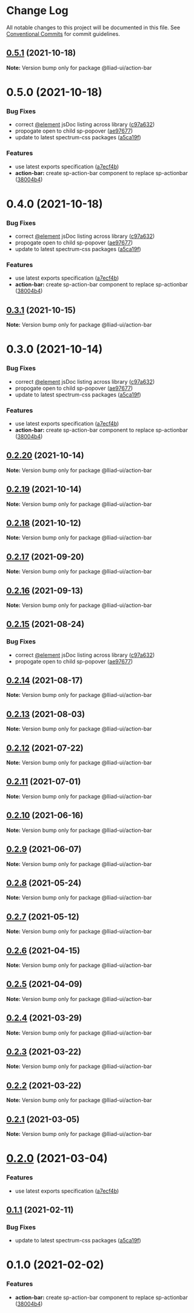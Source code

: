 # Change Log

All notable changes to this project will be documented in this file.
See [Conventional Commits](https://conventionalcommits.org) for commit guidelines.

## [0.5.1](https://github.com/gaoding-inc/Iliad-ui/compare/@lliad-ui/action-bar@0.5.0...@lliad-ui/action-bar@0.5.1) (2021-10-18)

**Note:** Version bump only for package @lliad-ui/action-bar





# 0.5.0 (2021-10-18)


### Bug Fixes

* correct [@element](https://github.com/element) jsDoc listing across library ([c97a632](https://github.com/gaoding-inc/Iliad-ui/commit/c97a6320c16a2b3053637e22bca0d56ce0cd5ae5))
* propogate open to child sp-popover ([ae97677](https://github.com/gaoding-inc/Iliad-ui/commit/ae97677d0db26f4ae68fa47fc561e58490adaf9b))
* update to latest spectrum-css packages ([a5ca19f](https://github.com/gaoding-inc/Iliad-ui/commit/a5ca19f67d5b3f0951667c4441d4d977bf1e0937))


### Features

* use latest exports specification ([a7ecf4b](https://github.com/gaoding-inc/Iliad-ui/commit/a7ecf4b6da7996f36a8a89f62cc2384709497008))
* **action-bar:** create sp-action-bar component to replace sp-actionbar ([38004b4](https://github.com/gaoding-inc/Iliad-ui/commit/38004b472a69302e3592add04b746ca01e44557d))





# 0.4.0 (2021-10-18)


### Bug Fixes

* correct [@element](https://github.com/element) jsDoc listing across library ([c97a632](https://github.com/gaoding-inc/Iliad-ui/commit/c97a6320c16a2b3053637e22bca0d56ce0cd5ae5))
* propogate open to child sp-popover ([ae97677](https://github.com/gaoding-inc/Iliad-ui/commit/ae97677d0db26f4ae68fa47fc561e58490adaf9b))
* update to latest spectrum-css packages ([a5ca19f](https://github.com/gaoding-inc/Iliad-ui/commit/a5ca19f67d5b3f0951667c4441d4d977bf1e0937))


### Features

* use latest exports specification ([a7ecf4b](https://github.com/gaoding-inc/Iliad-ui/commit/a7ecf4b6da7996f36a8a89f62cc2384709497008))
* **action-bar:** create sp-action-bar component to replace sp-actionbar ([38004b4](https://github.com/gaoding-inc/Iliad-ui/commit/38004b472a69302e3592add04b746ca01e44557d))





## [0.3.1](https://github.com/adobe/spectrum-web-components/compare/@lliad-ui/action-bar@0.3.0...@lliad-ui/action-bar@0.3.1) (2021-10-15)

**Note:** Version bump only for package @lliad-ui/action-bar

# 0.3.0 (2021-10-14)

### Bug Fixes

-   correct [@element](https://github.com/element) jsDoc listing across library ([c97a632](https://github.com/adobe/spectrum-web-components/commit/c97a6320c16a2b3053637e22bca0d56ce0cd5ae5))
-   propogate open to child sp-popover ([ae97677](https://github.com/adobe/spectrum-web-components/commit/ae97677d0db26f4ae68fa47fc561e58490adaf9b))
-   update to latest spectrum-css packages ([a5ca19f](https://github.com/adobe/spectrum-web-components/commit/a5ca19f67d5b3f0951667c4441d4d977bf1e0937))

### Features

-   use latest exports specification ([a7ecf4b](https://github.com/adobe/spectrum-web-components/commit/a7ecf4b6da7996f36a8a89f62cc2384709497008))
-   **action-bar:** create sp-action-bar component to replace sp-actionbar ([38004b4](https://github.com/adobe/spectrum-web-components/commit/38004b472a69302e3592add04b746ca01e44557d))

## [0.2.20](https://github.com/adobe/spectrum-web-components/compare/@lliad-ui/action-bar@0.2.18...@lliad-ui/action-bar@0.2.20) (2021-10-14)

**Note:** Version bump only for package @lliad-ui/action-bar

## [0.2.19](https://github.com/adobe/spectrum-web-components/compare/@lliad-ui/action-bar@0.2.18...@lliad-ui/action-bar@0.2.19) (2021-10-14)

**Note:** Version bump only for package @lliad-ui/action-bar

## [0.2.18](https://github.com/adobe/spectrum-web-components/compare/@lliad-ui/action-bar@0.2.17...@lliad-ui/action-bar@0.2.18) (2021-10-12)

**Note:** Version bump only for package @lliad-ui/action-bar

## [0.2.17](https://github.com/adobe/spectrum-web-components/compare/@lliad-ui/action-bar@0.2.16...@lliad-ui/action-bar@0.2.17) (2021-09-20)

**Note:** Version bump only for package @lliad-ui/action-bar

## [0.2.16](https://github.com/adobe/spectrum-web-components/compare/@lliad-ui/action-bar@0.2.15...@lliad-ui/action-bar@0.2.16) (2021-09-13)

**Note:** Version bump only for package @lliad-ui/action-bar

## [0.2.15](https://github.com/adobe/spectrum-web-components/compare/@lliad-ui/action-bar@0.2.14...@lliad-ui/action-bar@0.2.15) (2021-08-24)

### Bug Fixes

-   correct [@element](https://github.com/element) jsDoc listing across library ([c97a632](https://github.com/adobe/spectrum-web-components/commit/c97a6320c16a2b3053637e22bca0d56ce0cd5ae5))
-   propogate open to child sp-popover ([ae97677](https://github.com/adobe/spectrum-web-components/commit/ae97677d0db26f4ae68fa47fc561e58490adaf9b))

## [0.2.14](https://github.com/adobe/spectrum-web-components/compare/@lliad-ui/action-bar@0.2.13...@lliad-ui/action-bar@0.2.14) (2021-08-17)

**Note:** Version bump only for package @lliad-ui/action-bar

## [0.2.13](https://github.com/adobe/spectrum-web-components/compare/@lliad-ui/action-bar@0.2.12...@lliad-ui/action-bar@0.2.13) (2021-08-03)

**Note:** Version bump only for package @lliad-ui/action-bar

## [0.2.12](https://github.com/adobe/spectrum-web-components/compare/@lliad-ui/action-bar@0.2.11...@lliad-ui/action-bar@0.2.12) (2021-07-22)

**Note:** Version bump only for package @lliad-ui/action-bar

## [0.2.11](https://github.com/adobe/spectrum-web-components/compare/@lliad-ui/action-bar@0.2.10...@lliad-ui/action-bar@0.2.11) (2021-07-01)

**Note:** Version bump only for package @lliad-ui/action-bar

## [0.2.10](https://github.com/adobe/spectrum-web-components/compare/@lliad-ui/action-bar@0.2.9...@lliad-ui/action-bar@0.2.10) (2021-06-16)

**Note:** Version bump only for package @lliad-ui/action-bar

## [0.2.9](https://github.com/adobe/spectrum-web-components/compare/@lliad-ui/action-bar@0.2.8...@lliad-ui/action-bar@0.2.9) (2021-06-07)

**Note:** Version bump only for package @lliad-ui/action-bar

## [0.2.8](https://github.com/adobe/spectrum-web-components/compare/@lliad-ui/action-bar@0.2.7...@lliad-ui/action-bar@0.2.8) (2021-05-24)

**Note:** Version bump only for package @lliad-ui/action-bar

## [0.2.7](https://github.com/adobe/spectrum-web-components/compare/@lliad-ui/action-bar@0.2.6...@lliad-ui/action-bar@0.2.7) (2021-05-12)

**Note:** Version bump only for package @lliad-ui/action-bar

## [0.2.6](https://github.com/adobe/spectrum-web-components/compare/@lliad-ui/action-bar@0.2.5...@lliad-ui/action-bar@0.2.6) (2021-04-15)

**Note:** Version bump only for package @lliad-ui/action-bar

## [0.2.5](https://github.com/adobe/spectrum-web-components/compare/@lliad-ui/action-bar@0.2.4...@lliad-ui/action-bar@0.2.5) (2021-04-09)

**Note:** Version bump only for package @lliad-ui/action-bar

## [0.2.4](https://github.com/adobe/spectrum-web-components/compare/@lliad-ui/action-bar@0.2.3...@lliad-ui/action-bar@0.2.4) (2021-03-29)

**Note:** Version bump only for package @lliad-ui/action-bar

## [0.2.3](https://github.com/adobe/spectrum-web-components/compare/@lliad-ui/action-bar@0.2.2...@lliad-ui/action-bar@0.2.3) (2021-03-22)

**Note:** Version bump only for package @lliad-ui/action-bar

## [0.2.2](https://github.com/adobe/spectrum-web-components/compare/@lliad-ui/action-bar@0.2.1...@lliad-ui/action-bar@0.2.2) (2021-03-22)

**Note:** Version bump only for package @lliad-ui/action-bar

## [0.2.1](https://github.com/adobe/spectrum-web-components/compare/@lliad-ui/action-bar@0.2.0...@lliad-ui/action-bar@0.2.1) (2021-03-05)

**Note:** Version bump only for package @lliad-ui/action-bar

# [0.2.0](https://github.com/adobe/spectrum-web-components/compare/@lliad-ui/action-bar@0.1.1...@lliad-ui/action-bar@0.2.0) (2021-03-04)

### Features

-   use latest exports specification ([a7ecf4b](https://github.com/adobe/spectrum-web-components/commit/a7ecf4b6da7996f36a8a89f62cc2384709497008))

## [0.1.1](https://github.com/adobe/spectrum-web-components/compare/@lliad-ui/action-bar@0.1.0...@lliad-ui/action-bar@0.1.1) (2021-02-11)

### Bug Fixes

-   update to latest spectrum-css packages ([a5ca19f](https://github.com/adobe/spectrum-web-components/commit/a5ca19f67d5b3f0951667c4441d4d977bf1e0937))

# 0.1.0 (2021-02-02)

### Features

-   **action-bar:** create sp-action-bar component to replace sp-actionbar ([38004b4](https://github.com/adobe/spectrum-web-components/commit/38004b472a69302e3592add04b746ca01e44557d))
